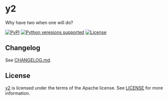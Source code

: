 # y2

Why have two when one will do?

<p>
<a href="https://pypi.org/project/y2"><img alt="PyPI" src="https://img.shields.io/pypi/v/y2"></a>
<a href="https://pypi.org/project/y2"><img alt="Python veresions supported" src="https://img.shields.io/pypi/pyversions/y2"></a>
<a href="https://github.com/mangoumbrella/y2/blob/main/LICENSE"><img alt="License" src="https://img.shields.io/pypi/l/y2.svg"></a>
</p>

## Changelog

See [CHANGELOG.md](CHANGELOG.md).

## License

[y2](https://github.com/mangoumbrella/y2) is licensed under the terms of the Apache license. See [LICENSE](LICENSE) for more information.
